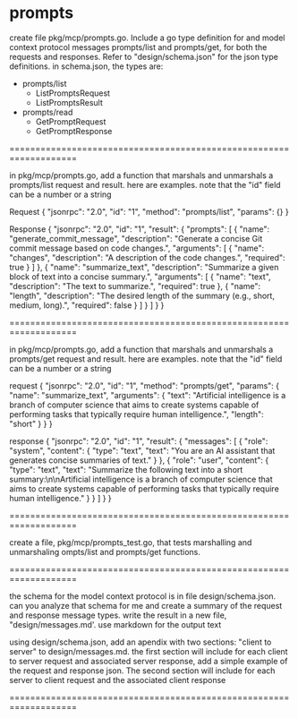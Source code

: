 # prompts

create file pkg/mcp/prompts.go. Include a go type definition for and model context protocol messages prompts/list and prompts/get, for both the requests and responses.  Refer to "design/schema.json" for the json type definitions. in schema.json, the types are:

- prompts/list
  - ListPromptsRequest
  - ListPromptsResult
- prompts/read  
  - GetPromptRequest
  - GetPromptResponse

===================================================================

in pkg/mcp/prompts.go, add a function that marshals and unmarshals a prompts/list request and result. here are examples. note that the "id" field can be a number or a string

Request
{
  "jsonrpc": "2.0",
  "id": "1",
  "method": "prompts/list",
  "params": {}
}


Response
{
  "jsonrpc": "2.0",
  "id": "1",
  "result": {
    "prompts": [
      {
        "name": "generate_commit_message",
        "description": "Generate a concise Git commit message based on code changes.",
        "arguments": [
          {
            "name": "changes",
            "description": "A description of the code changes.",
            "required": true
          }
        ]
      },
      {
        "name": "summarize_text",
        "description": "Summarize a given block of text into a concise summary.",
        "arguments": [
          {
            "name": "text",
            "description": "The text to summarize.",
            "required": true
          },
          {
            "name": "length",
            "description": "The desired length of the summary (e.g., short, medium, long).",
            "required": false
          }
        ]
      }
    ]
  }
}

===================================================================

in pkg/mcp/prompts.go, add a function that marshals and unmarshals a prompts/get request and result. here are examples. note that the "id" field can be a number or a string

request
{
  "jsonrpc": "2.0",
  "id": "1",
  "method": "prompts/get",
  "params": {
    "name": "summarize_text",
    "arguments": {
      "text": "Artificial intelligence is a branch of computer science that aims to create systems capable of performing tasks that typically require human intelligence.",
      "length": "short"
    }
  }
}

response
{
  "jsonrpc": "2.0",
  "id": "1",
  "result": {
    "messages": [
      {
        "role": "system",
        "content": {
          "type": "text",
          "text": "You are an AI assistant that generates concise summaries of text."
        }
      },
      {
        "role": "user",
        "content": {
          "type": "text",
          "text": "Summarize the following text into a short summary:\n\nArtificial intelligence is a branch of computer science that aims to create systems capable of performing tasks that typically require human intelligence."
        }
      }
    ]
  }
}

===================================================================

create a file, pkg/mcp/prompts_test.go, that tests marshalling and unmarshaling ompts/list and prompts/get functions. 

===================================================================


the schema for the model context protocol is in file design/schema.json. can you analyze that schema for me and create a summary of the request and response message types. write the result in a new file, "design/messages.md'. use markdown for the output text          

using design/schema.json, add an apendix with two sections: "client to server" to design/messages.md. the first section will include for each client to server request and associated server response, add a simple example of the request and response json. The second section will include for each server to client request and the associated client response


===================================================================

